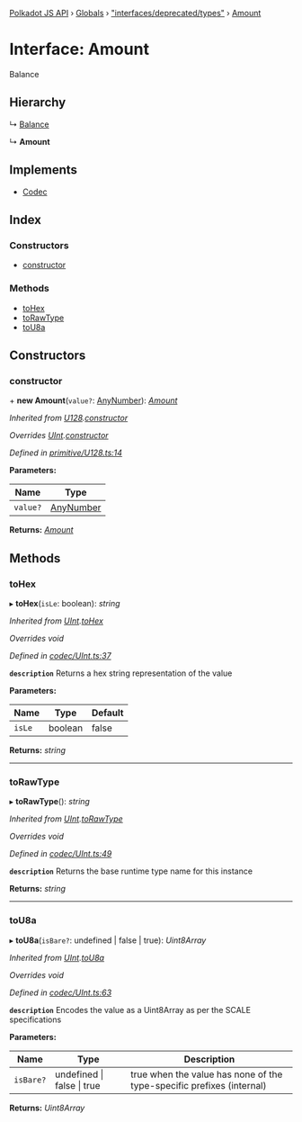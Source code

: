 [Polkadot JS API](../README.md) › [Globals](../globals.md) › ["interfaces/deprecated/types"](../modules/_interfaces_deprecated_types_.md) › [Amount](_interfaces_deprecated_types_.amount.md)

# Interface: Amount

Balance

## Hierarchy

  ↳ [Balance](_interfaces_runtime_types_.balance.md)

  ↳ **Amount**

## Implements

* [Codec](_types_.codec.md)

## Index

### Constructors

* [constructor](_interfaces_deprecated_types_.amount.md#constructor)

### Methods

* [toHex](_interfaces_deprecated_types_.amount.md#tohex)
* [toRawType](_interfaces_deprecated_types_.amount.md#torawtype)
* [toU8a](_interfaces_deprecated_types_.amount.md#tou8a)

## Constructors

###  constructor

\+ **new Amount**(`value?`: [AnyNumber](../modules/_types_.md#anynumber)): *[Amount](_interfaces_deprecated_types_.amount.md)*

*Inherited from [U128](../classes/_primitive_u128_.u128.md).[constructor](../classes/_primitive_u128_.u128.md#constructor)*

*Overrides [UInt](../classes/_codec_uint_.uint.md).[constructor](../classes/_codec_uint_.uint.md#constructor)*

*Defined in [primitive/U128.ts:14](https://github.com/polkadot-js/api/blob/25f78a7/packages/types/src/primitive/U128.ts#L14)*

**Parameters:**

Name | Type |
------ | ------ |
`value?` | [AnyNumber](../modules/_types_.md#anynumber) |

**Returns:** *[Amount](_interfaces_deprecated_types_.amount.md)*

## Methods

###  toHex

▸ **toHex**(`isLe`: boolean): *string*

*Inherited from [UInt](../classes/_codec_uint_.uint.md).[toHex](../classes/_codec_uint_.uint.md#tohex)*

*Overrides void*

*Defined in [codec/UInt.ts:37](https://github.com/polkadot-js/api/blob/25f78a7/packages/types/src/codec/UInt.ts#L37)*

**`description`** Returns a hex string representation of the value

**Parameters:**

Name | Type | Default |
------ | ------ | ------ |
`isLe` | boolean | false |

**Returns:** *string*

___

###  toRawType

▸ **toRawType**(): *string*

*Inherited from [UInt](../classes/_codec_uint_.uint.md).[toRawType](../classes/_codec_uint_.uint.md#torawtype)*

*Overrides void*

*Defined in [codec/UInt.ts:49](https://github.com/polkadot-js/api/blob/25f78a7/packages/types/src/codec/UInt.ts#L49)*

**`description`** Returns the base runtime type name for this instance

**Returns:** *string*

___

###  toU8a

▸ **toU8a**(`isBare?`: undefined | false | true): *Uint8Array*

*Inherited from [UInt](../classes/_codec_uint_.uint.md).[toU8a](../classes/_codec_uint_.uint.md#tou8a)*

*Overrides void*

*Defined in [codec/UInt.ts:63](https://github.com/polkadot-js/api/blob/25f78a7/packages/types/src/codec/UInt.ts#L63)*

**`description`** Encodes the value as a Uint8Array as per the SCALE specifications

**Parameters:**

Name | Type | Description |
------ | ------ | ------ |
`isBare?` | undefined &#124; false &#124; true | true when the value has none of the type-specific prefixes (internal)  |

**Returns:** *Uint8Array*
